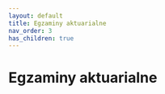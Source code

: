 ```yaml
---
layout: default
title: Egzaminy aktuarialne
nav_order: 3
has_children: true
---
```


# Egzaminy aktuarialne
